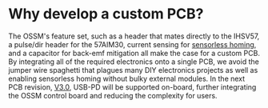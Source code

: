# Why develop a custom PCB?
The OSSM's feature set, such as a header that mates directly to the IHSV57, a pulse/dir header for the 57AIM30, current sensing for [sensorless homing](homing.md), and a capacitor for back-emf mitigation all make the case for a custom PCB. By integrating all of the required electronics onto a single PCB, we avoid the jumper wire spaghetti that plagues many DIY electronics projects as well as enabling sensorless homing without bulky external modules. In the next PCB revision, [V3.0](../boards/v3.0), USB-PD will be supported on-board, further integrating the OSSM control board and reducing the complexity for users.